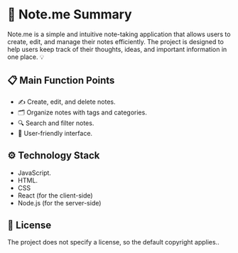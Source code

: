 # 📝 Note.me Summary

Note.me is a simple and intuitive note-taking application that allows users to create, edit, and manage their notes efficiently. The project is designed to help users keep track of their thoughts, ideas, and important information in one place. 💡

## 📋 Main Function Points
- ✍️ Create, edit, and delete notes.
- 🗂️ Organize notes with tags and categories.
- 🔍 Search and filter notes.
- 🌟 User-friendly interface.

## ⚙️ Technology Stack
- JavaScript.
- HTML.
- CSS
- React (for the client-side)
- Node.js (for the server-side)

## 📄 License
The project does not specify a license, so the default copyright applies..
